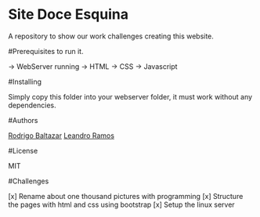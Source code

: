 # Site Doce Esquina

A repository to show our work challenges creating this website.


#Prerequisites to run it.

-> WebServer running
-> HTML
-> CSS
-> Javascript

#Installing

Simply copy this folder into your webserver folder, it must work without any dependencies.

#Authors

[Rodrigo Baltazar](https://github.com/RodrigoBaltazar)
[Leandro Ramos](https://github.com/leandrorsant)

#License

MIT

#Challenges

[x] Rename about one thousand pictures with programming
[x] Structure the pages with html and css using bootstrap
[x] Setup the linux server

